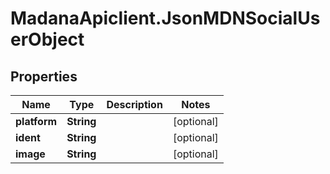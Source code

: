 # MadanaApiclient.JsonMDNSocialUserObject

## Properties

Name | Type | Description | Notes
------------ | ------------- | ------------- | -------------
**platform** | **String** |  | [optional] 
**ident** | **String** |  | [optional] 
**image** | **String** |  | [optional] 


